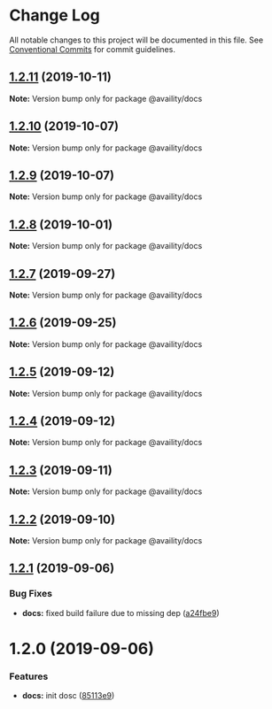 # Change Log

All notable changes to this project will be documented in this file.
See [Conventional Commits](https://conventionalcommits.org) for commit guidelines.

## [1.2.11](https://github.com/Availity/availity-workflow/compare/@availity/docs@1.2.10...@availity/docs@1.2.11) (2019-10-11)

**Note:** Version bump only for package @availity/docs





## [1.2.10](https://github.com/Availity/availity-workflow/compare/@availity/docs@1.2.9...@availity/docs@1.2.10) (2019-10-07)

**Note:** Version bump only for package @availity/docs





## [1.2.9](https://github.com/Availity/availity-workflow/compare/@availity/docs@1.2.8...@availity/docs@1.2.9) (2019-10-07)

**Note:** Version bump only for package @availity/docs





## [1.2.8](https://github.com/Availity/availity-workflow/compare/@availity/docs@1.2.7...@availity/docs@1.2.8) (2019-10-01)

**Note:** Version bump only for package @availity/docs





## [1.2.7](https://github.com/Availity/availity-workflow/compare/@availity/docs@1.2.6...@availity/docs@1.2.7) (2019-09-27)

**Note:** Version bump only for package @availity/docs





## [1.2.6](https://github.com/Availity/availity-workflow/compare/@availity/docs@1.2.5...@availity/docs@1.2.6) (2019-09-25)

**Note:** Version bump only for package @availity/docs





## [1.2.5](https://github.com/Availity/availity-workflow/compare/@availity/docs@1.2.4...@availity/docs@1.2.5) (2019-09-12)

**Note:** Version bump only for package @availity/docs





## [1.2.4](https://github.com/Availity/availity-workflow/compare/@availity/docs@1.2.3...@availity/docs@1.2.4) (2019-09-12)

**Note:** Version bump only for package @availity/docs





## [1.2.3](https://github.com/Availity/availity-workflow/compare/@availity/docs@1.2.2...@availity/docs@1.2.3) (2019-09-11)

**Note:** Version bump only for package @availity/docs





## [1.2.2](https://github.com/Availity/availity-workflow/compare/@availity/docs@1.2.1...@availity/docs@1.2.2) (2019-09-10)

**Note:** Version bump only for package @availity/docs





## [1.2.1](https://github.com/Availity/availity-workflow/compare/@availity/docs@1.2.0...@availity/docs@1.2.1) (2019-09-06)


### Bug Fixes

* **docs:** fixed build failure due to missing dep ([a24fbe9](https://github.com/Availity/availity-workflow/commit/a24fbe9))





# 1.2.0 (2019-09-06)


### Features

* **docs:** init dosc ([85113e9](https://github.com/Availity/availity-workflow/commit/85113e9))
